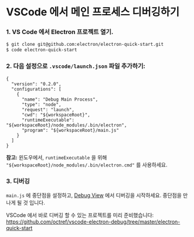 # VSCode 에서 메인 프로세스 디버깅하기

### 1. VS Code 에서 Electron 프로젝트 열기.

```bash
$ git clone git@github.com:electron/electron-quick-start.git
$ code electron-quick-start
```

### 2. 다음 설정으로 `.vscode/launch.json` 파일 추가하기:

```javascripton
{
  "version": "0.2.0",
  "configurations": [
    {
      "name": "Debug Main Process",
      "type": "node",
      "request": "launch",
      "cwd": "${workspaceRoot}",
      "runtimeExecutable": "${workspaceRoot}/node_modules/.bin/electron",
      "program": "${workspaceRoot}/main.js"
    }
  ]
}
```

**참고:** 윈도우에서, `runtimeExecutable` 을 위해
`"${workspaceRoot}/node_modules/.bin/electron.cmd"` 를 사용하세요.

### 3. 디버깅

`main.js` 에 중단점을 설정하고,
[Debug View](https://code.visualstudio.com/docs/editor/debugging) 에서 디버깅을
시작하세요. 중단점을 만나게 될 것 입니다.

VSCode 에서 바로 디버깅 할 수 있는 프로젝트를 미리 준비했습니다:
https://github.com/octref/vscode-electron-debug/tree/master/electron-quick-start
